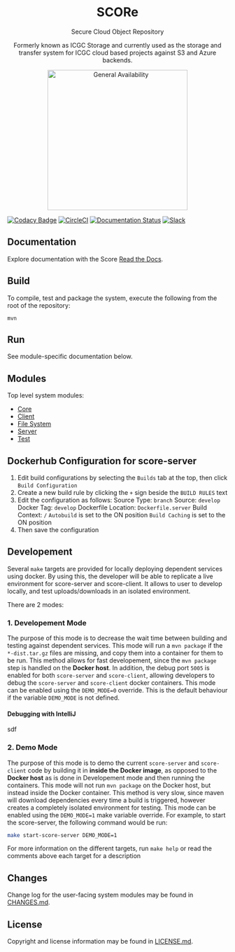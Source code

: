 <h1 align="center">SCORe</h1>

<p align="center">Secure Cloud Object Repository</p>

<p align="center">Formerly known as ICGC Storage and currently used as the storage and transfer system for ICGC cloud based projects against S3 and Azure backends.</p>


<p align="center"><a href="http://www.overture.bio/products/score" target="_blank"><img alt="General Availability" title="General Availability" src="http://www.overture.bio/img/progress-horizontal-GA.svg" width="320" /></a></p>

[![Codacy Badge](https://api.codacy.com/project/badge/Grade/201ae314ab3842baad25bc820069e90a)](https://www.codacy.com/app/overture-stack/score?utm_source=github.com&amp;utm_medium=referral&amp;utm_content=overture-stack/score&amp;utm_campaign=Badge_Grade)
[![CircleCI](https://circleci.com/gh/overture-stack/score/tree/develop.svg?style=svg)](https://circleci.com/gh/overture-stack/score/tree/develop)
[![Documentation Status](https://readthedocs.org/projects/score-docs/badge/?version=latest)](https://score-docs.readthedocs.io/en/latest/?badge=latest)
[![Slack](http://slack.overture.bio/badge.svg)](http://slack.overture.bio)

## Documentation

Explore documentation with the Score [Read the Docs](https://score-docs.readthedocs.io/en/develop/introduction.html).

## Build

To compile, test and package the system, execute the following from the root of the repository:

```shell
mvn
```

## Run

See module-specific documentation below.

## Modules
Top level system modules:

- [Core](score-core/README.md)
- [Client](score-client/README.md)
- [File System](score-fs/README.md)
- [Server](score-server/README.md)
- [Test](score-test/README.md)

## Dockerhub Configuration for score-server
1. Edit build configurations by selecting the `Builds` tab at the top, then click `Build Configuration`
2. Create a new build rule by clicking the `+` sign beside the `BUILD RULES` text
3. Edit the configuration as follows:
   Source Type: `branch`
   Source: `develop`
   Docker Tag: `develop`
   Dockerfile Location: `Dockerfile.server`
   Build Context: `/`
   `Autobuild` is set to the ON position
   `Build Caching` is set to the ON position
4. Then save the configuration

## Developement
Several `make` targets are provided for locally deploying dependent services using docker. 
By using this, the developer will be able to replicate a live environment for score-server and score-client. 
It allows to user to develop locally, and test uploads/downloads in an isolated environment.

There are 2 modes:

### 1. Developement Mode
The purpose of this mode is to decrease the wait time between building and testing against dependent services.
This mode will run a `mvn package` if the `*-dist.tar.gz` files are missing, and copy them into a container for them to be run. 
This method allows for fast developement, since the `mvn package` step is handled on the **Docker host**.
In addition, the debug port `5005` is enabled for both `score-server` and `score-client`, allowing developers to debug the `score-server` and `score-client` docker containers.
This mode can be enabled using the `DEMO_MODE=0` override. This is the default behaviour if the variable `DEMO_MODE` is not defined.

#### Debugging with IntelliJ
sdf

### 2. Demo Mode
The purpose of this mode is to demo the current `score-server` and `score-client` code by building it in **inside the Docker image**, 
as opposed to the **Docker host** as is done in Developement mode and then running the containers.
This mode will not run `mvn package` on the Docker host, but instead inside the Docker container.
This method is very slow, since maven will download dependencies every time a build is triggered, however creates a completely isolated environment for testing.
This mode can be enabled using the `DEMO_MODE=1` make variable override. For example, to start the score-server, the following command would be run:

```bash
make start-score-server DEMO_MODE=1
```

For more information on the different targets, run `make help` or read the comments above each target for a description


## Changes

Change log for the user-facing system modules may be found in [CHANGES.md](CHANGES.md).

## License

Copyright and license information may be found in [LICENSE.md](LICENSE.md).

